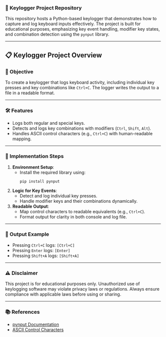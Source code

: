 ### 🔑 Keylogger Project Repository

This repository hosts a Python-based keylogger that demonstrates how to capture and log keyboard inputs effectively. The project is built for educational purposes, emphasizing key event handling, modifier key states, and combination detection using the `pynput` library.

---

## 📋 Keylogger Project Overview

### 🎯 Objective
To create a keylogger that logs keyboard activity, including individual key presses and key combinations like `Ctrl+C`. The logger writes the output to a file in a readable format.

---

### 🛠️ Features
- Logs both regular and special keys.
- Detects and logs key combinations with modifiers (`Ctrl`, `Shift`, `Alt`).
- Handles ASCII control characters (e.g., `Ctrl+C`) with human-readable mapping.

---

### 📝 Implementation Steps
1. **Environment Setup**:
   - Install the required library using:  
     ```bash
     pip install pynput
     ```
2. **Logic for Key Events**:
   - Detect and log individual key presses.
   - Handle modifier keys and their combinations dynamically.
3. **Readable Output**:
   - Map control characters to readable equivalents (e.g., `Ctrl+C`).
   - Format output for clarity in both console and log file.

---

### 🚀 Output Example
- Pressing `Ctrl+C` logs: `[Ctrl+C]`
- Pressing `Enter` logs: `[Enter]`
- Pressing `Shift+A` logs: `[Shift+A]`

---

### ⚠️ Disclaimer
This project is for educational purposes only. Unauthorized use of keylogging software may violate privacy laws or regulations. Always ensure compliance with applicable laws before using or sharing.

---

### 📚 References
- [pynput Documentation](https://pynput.readthedocs.io/en/latest/)  
- [ASCII Control Characters](https://en.wikipedia.org/wiki/Control_character)  
